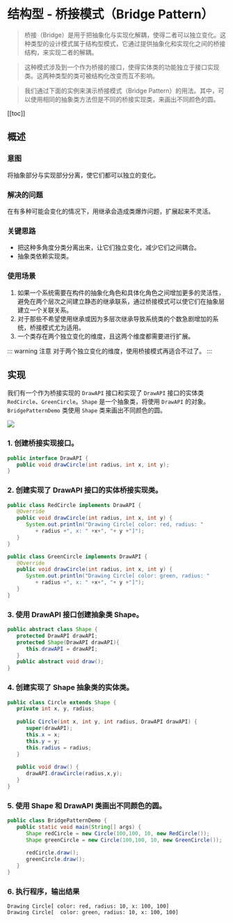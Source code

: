 # 结构型 - 桥接模式（Bridge Pattern）

> 桥接（Bridge）是用于把抽象化与实现化解耦，使得二者可以独立变化。这种类型的设计模式属于结构型模式，它通过提供抽象化和实现化之间的桥接结构，来实现二者的解耦。

> 这种模式涉及到一个作为桥接的接口，使得实体类的功能独立于接口实现类。这两种类型的类可被结构化改变而互不影响。

> 我们通过下面的实例来演示桥接模式（Bridge Pattern）的用法。其中，可以使用相同的抽象类方法但是不同的桥接实现类，来画出不同颜色的圆。

[[toc]]

## 概述

### 意图
将抽象部分与实现部分分离，使它们都可以独立的变化。
### 解决的问题
在有多种可能会变化的情况下，用继承会造成类爆炸问题，扩展起来不灵活。

### 关键思路
- 把这种多角度分类分离出来，让它们独立变化，减少它们之间耦合。
- 抽象类依赖实现类。

### 使用场景
1. 如果一个系统需要在构件的抽象化角色和具体化角色之间增加更多的灵活性，避免在两个层次之间建立静态的继承联系，通过桥接模式可以使它们在抽象层建立一个关联关系。 
2. 对于那些不希望使用继承或因为多层次继承导致系统类的个数急剧增加的系统，桥接模式尤为适用。 
3. 一个类存在两个独立变化的维度，且这两个维度都需要进行扩展。

::: warning 注意
对于两个独立变化的维度，使用桥接模式再适合不过了。
:::

## 实现

我们有一个作为桥接实现的 `DrawAPI` 接口和实现了 `DrawAPI` 接口的实体类 `RedCircle`、`GreenCircle`。`Shape` 是一个抽象类，将使用 `DrawAPI` 的对象。`BridgePatternDemo` 类使用 `Shape` 类来画出不同颜色的圆。

![](https://cdn.jsdelivr.net/gh/janker0718/image_store@master/img/20220402212626.png)

### 1. 创建桥接实现接口。

```java
public interface DrawAPI {
   public void drawCircle(int radius, int x, int y);
}
```
### 2. 创建实现了 DrawAPI 接口的实体桥接实现类。
```java
public class RedCircle implements DrawAPI {
   @Override
   public void drawCircle(int radius, int x, int y) {
      System.out.println("Drawing Circle[ color: red, radius: "
         + radius +", x: " +x+", "+ y +"]");
   }
}
```
```java
public class GreenCircle implements DrawAPI {
   @Override
   public void drawCircle(int radius, int x, int y) {
      System.out.println("Drawing Circle[ color: green, radius: "
         + radius +", x: " +x+", "+ y +"]");
   }
}
```

### 3. 使用 DrawAPI 接口创建抽象类 Shape。
```java
public abstract class Shape {
   protected DrawAPI drawAPI;
   protected Shape(DrawAPI drawAPI){
      this.drawAPI = drawAPI;
   }
   public abstract void draw();  
}
```

### 4. 创建实现了 Shape 抽象类的实体类。
```java
public class Circle extends Shape {
   private int x, y, radius;
 
   public Circle(int x, int y, int radius, DrawAPI drawAPI) {
      super(drawAPI);
      this.x = x;  
      this.y = y;  
      this.radius = radius;
   }
 
   public void draw() {
      drawAPI.drawCircle(radius,x,y);
   }
}
```

### 5. 使用 Shape 和 DrawAPI 类画出不同颜色的圆。
```java
public class BridgePatternDemo {
   public static void main(String[] args) {
      Shape redCircle = new Circle(100,100, 10, new RedCircle());
      Shape greenCircle = new Circle(100,100, 10, new GreenCircle());
 
      redCircle.draw();
      greenCircle.draw();
   }
}
```

### 6. 执行程序，输出结果
```shell
Drawing Circle[ color: red, radius: 10, x: 100, 100]
Drawing Circle[  color: green, radius: 10, x: 100, 100]
```